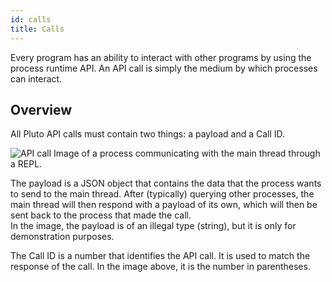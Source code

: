 ```yaml
---
id: calls
title: Calls
---
```


Every program has an ability to interact with other programs by using the process runtime API. An API call is simply the medium by which processes can interact.

## Overview
All Pluto API calls must contain two things: a payload and a Call ID.  

![API call](/assets/call-1.png) Image of a process communicating with the main thread through a REPL.

The payload is a JSON object that contains the data that the process wants to send to the main thread.
After (typically) querying other processes, the main thread will then respond with a payload of its own, which will then be sent back to the process that made the call.  
In the image, the payload is of an illegal type (string), but it is only for demonstration purposes.  

The Call ID is a number that identifies the API call. It is used to match the response of the call. In the image above, it is the number in parentheses.